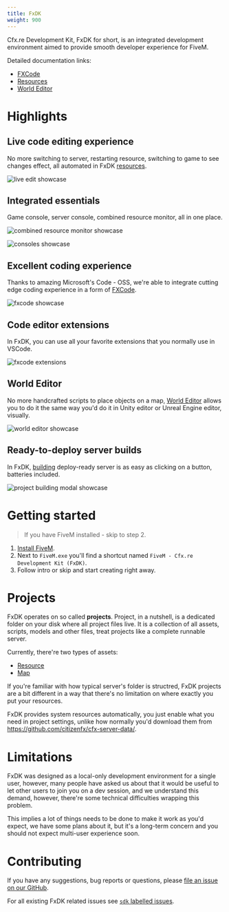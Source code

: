 ```yaml
---
title: FxDK
weight: 900
---
```


Cfx.re Development Kit, FxDK for short, is an integrated development environment aimed to provide smooth developer experience for FiveM.

Detailed documentation links:

 - [FXCode](/docs/fxdk/fxcode)
 - [Resources](/docs/fxdk/resources)
 - [World Editor](/docs/fxdk/world-editor)

# Highlights

## Live code editing experience
No more switching to server, restarting resource, switching to game to see changes effect, all automated in FxDK [resources](/docs/fxdk/resources).

![live edit showcase](/fxdk/live-edit.webp)

## Integrated essentials
Game console, server console, combined resource monitor, all in one place.

![combined resource monitor showcase](/fxdk/resource-monitor.png)

![consoles showcase](/fxdk/consoles.png)

## Excellent coding experience
Thanks to amazing Microsoft's Code - OSS, we're able to integrate cutting edge coding experience in a form of [FXCode](/docs/fxdk/fxcode).

![fxcode showcase](/fxdk/code.png)

## Code editor extensions
In FxDK, you can use all your favorite extensions that you normally use in VSCode.

![fxcode extensions](/fxdk/extensions.png)

## World Editor
No more handcrafted scripts to place objects on a map, [World Editor](/docs/fxdk/world-editor) allows you to do it the same way you'd do it in Unity editor or Unreal Engine editor, visually.

![world editor showcase](/fxdk/world-editor.jpg)

## Ready-to-deploy server builds
In FxDK, [building](/docs/fxdk/project-building) deploy-ready server is as easy as clicking on a button, batteries included.

![project building modal showcase](/fxdk/project-building.png)


# Getting started

> If you have FiveM installed - skip to step 2.

1. [Install FiveM](/docs/client-manual/installing-fivem).
2. Next to `FiveM.exe` you'll find a shortcut named `FiveM - Cfx.re Development Kit (FxDK)`.
3. Follow intro or skip and start creating right away.


# Projects
FxDK operates on so called **projects**. Project, in a nutshell, is a dedicated folder on your disk where all project files live. It is a collection of all assets, scripts, models and other files, treat projects like a complete runnable server.

Currently, there're two types of assets:
 - [Resource](/docs/fxdk/resources)
 - [Map](/docs/fxdk/world-editor)

If you're familiar with how typical server's folder is structred, FxDK projects are a bit different in a way that there's no limitation on where exactly you put your resources.

FxDK provides system resources automatically, you just enable what you need in project settings, unlike how normally you'd download them from https://github.com/citizenfx/cfx-server-data/.


# Limitations
FxDK was designed as a local-only development environment for a single user, however, many people have asked us about that it would be useful to let other users to join you on a dev session, and we understand this demand, however, there're some technical difficulties wrapping this problem.

This implies a lot of things needs to be done to make it work as you'd expect, we have some plans about it, but it's a long-term concern and you should not expect multi-user experience soon.


# Contributing
If you have any suggestions, bug reports or questions, please [file an issue on our GitHub](https://github.com/citizenfx/fivem/issues/new).

For all existing FxDK related issues see [`sdk` labelled issues](https://github.com/citizenfx/fivem/issues?q=is%3Aopen+is%3Aissue+label%3Asdk).
